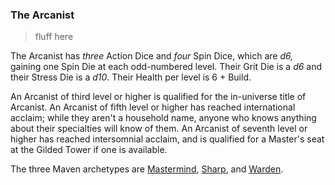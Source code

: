 ### The Arcanist

> fluff here

The Arcanist has *three* Action Dice and *four* Spin Dice, which are *d6,* gaining one Spin Die at each odd-numbered level. Their Grit Die is a *d6* and their Stress Die is a *d10*. Their Health per level is 6 + Build.

An Arcanist of third level or higher is qualified for the in-universe title of Arcanist. An Arcanist of fifth level or higher has reached international acclaim; while they aren't a household name, anyone who knows anything about their specialties will know of them. An Arcanist of seventh level or higher has reached intersomnial acclaim, and is qualified for a Master's seat at the Gilded Tower if one is available.

The three Maven archetypes are [Mastermind](https://github.com/morganmayday/tayen-core/blob/main/archetypes/maven/mastermind.md), [Sharp](https://github.com/morganmayday/tayen-core/blob/main/archetypes/maven/sharp.md), and [Warden](https://github.com/morganmayday/tayen-core/blob/main/archetypes/maven/warden.md).

